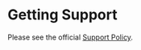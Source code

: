 # Getting Support

Please see the official [Support Policy](https://codepotent.com/support-policy/).
